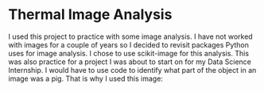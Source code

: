# Thermal Image Analysis #
I used this project to practice with some image analysis. I have not worked with images for a couple of years so I decided to revisit packages Python uses for image analysis. I chose to use scikit-image for this analysis. This was also practice for a project I was about to start on for my Data Science Internship. I would have to use code to identify what part of the object in an image was a pig. That is why I used this image:


